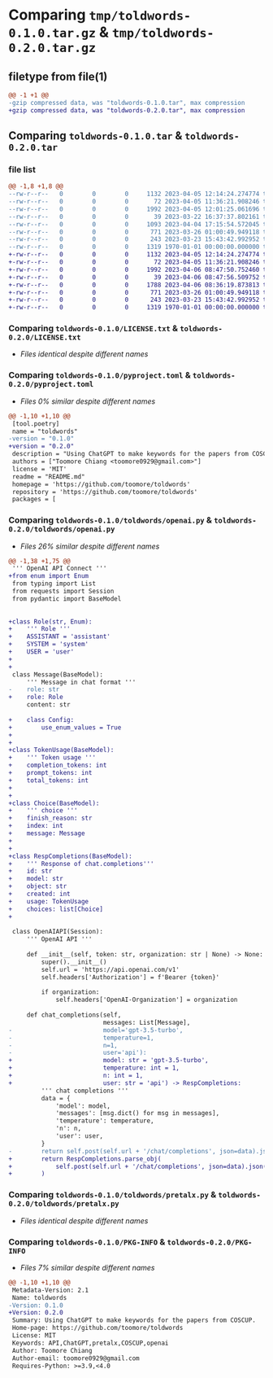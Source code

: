 # Comparing `tmp/toldwords-0.1.0.tar.gz` & `tmp/toldwords-0.2.0.tar.gz`

## filetype from file(1)

```diff
@@ -1 +1 @@
-gzip compressed data, was "toldwords-0.1.0.tar", max compression
+gzip compressed data, was "toldwords-0.2.0.tar", max compression
```

## Comparing `toldwords-0.1.0.tar` & `toldwords-0.2.0.tar`

### file list

```diff
@@ -1,8 +1,8 @@
--rw-r--r--   0        0        0     1132 2023-04-05 12:14:24.274774 toldwords-0.1.0/LICENSE.txt
--rw-r--r--   0        0        0       72 2023-04-05 11:36:21.908246 toldwords-0.1.0/README.md
--rw-r--r--   0        0        0     1992 2023-04-05 12:01:25.061696 toldwords-0.1.0/pyproject.toml
--rw-r--r--   0        0        0       39 2023-03-22 16:37:37.802161 toldwords-0.1.0/toldwords/__init__.py
--rw-r--r--   0        0        0     1093 2023-04-04 17:15:54.572045 toldwords-0.1.0/toldwords/openai.py
--rw-r--r--   0        0        0      771 2023-03-26 01:00:49.949118 toldwords-0.1.0/toldwords/pretalx.py
--rw-r--r--   0        0        0      243 2023-03-23 15:43:42.992952 toldwords-0.1.0/toldwords/utils.py
--rw-r--r--   0        0        0     1319 1970-01-01 00:00:00.000000 toldwords-0.1.0/PKG-INFO
+-rw-r--r--   0        0        0     1132 2023-04-05 12:14:24.274774 toldwords-0.2.0/LICENSE.txt
+-rw-r--r--   0        0        0       72 2023-04-05 11:36:21.908246 toldwords-0.2.0/README.md
+-rw-r--r--   0        0        0     1992 2023-04-06 08:47:50.752460 toldwords-0.2.0/pyproject.toml
+-rw-r--r--   0        0        0       39 2023-04-06 08:47:56.509752 toldwords-0.2.0/toldwords/__init__.py
+-rw-r--r--   0        0        0     1788 2023-04-06 08:36:19.873813 toldwords-0.2.0/toldwords/openai.py
+-rw-r--r--   0        0        0      771 2023-03-26 01:00:49.949118 toldwords-0.2.0/toldwords/pretalx.py
+-rw-r--r--   0        0        0      243 2023-03-23 15:43:42.992952 toldwords-0.2.0/toldwords/utils.py
+-rw-r--r--   0        0        0     1319 1970-01-01 00:00:00.000000 toldwords-0.2.0/PKG-INFO
```

### Comparing `toldwords-0.1.0/LICENSE.txt` & `toldwords-0.2.0/LICENSE.txt`

 * *Files identical despite different names*

### Comparing `toldwords-0.1.0/pyproject.toml` & `toldwords-0.2.0/pyproject.toml`

 * *Files 0% similar despite different names*

```diff
@@ -1,10 +1,10 @@
 [tool.poetry]
 name = "toldwords"
-version = "0.1.0"
+version = "0.2.0"
 description = "Using ChatGPT to make keywords for the papers from COSCUP."
 authors = ["Toomore Chiang <toomore0929@gmail.com>"]
 license = 'MIT'
 readme = "README.md"
 homepage = 'https://github.com/toomore/toldwords'
 repository = 'https://github.com/toomore/toldwords'
 packages = [
```

### Comparing `toldwords-0.1.0/toldwords/openai.py` & `toldwords-0.2.0/toldwords/openai.py`

 * *Files 26% similar despite different names*

```diff
@@ -1,38 +1,75 @@
 ''' OpenAI API Connect '''
+from enum import Enum
 from typing import List
 from requests import Session
 from pydantic import BaseModel
 
 
+class Role(str, Enum):
+    ''' Role '''
+    ASSISTANT = 'assistant'
+    SYSTEM = 'system'
+    USER = 'user'
+
+
 class Message(BaseModel):
     ''' Message in chat format '''
-    role: str
+    role: Role
     content: str
 
+    class Config:
+        use_enum_values = True
+
+
+class TokenUsage(BaseModel):
+    ''' Token usage '''
+    completion_tokens: int
+    prompt_tokens: int
+    total_tokens: int
+
+
+class Choice(BaseModel):
+    ''' choice '''
+    finish_reason: str
+    index: int
+    message: Message
+
+
+class RespCompletions(BaseModel):
+    ''' Response of chat.completions'''
+    id: str
+    model: str
+    object: str
+    created: int
+    usage: TokenUsage
+    choices: list[Choice]
+
 
 class OpenAIAPI(Session):
     ''' OpenAI API '''
 
     def __init__(self, token: str, organization: str | None) -> None:
         super().__init__()
         self.url = 'https://api.openai.com/v1'
         self.headers['Authorization'] = f'Bearer {token}'
 
         if organization:
             self.headers['OpenAI-Organization'] = organization
 
     def chat_completions(self,
                          messages: List[Message],
-                         model='gpt-3.5-turbo',
-                         temperature=1,
-                         n=1,
-                         user='api'):
+                         model: str = 'gpt-3.5-turbo',
+                         temperature: int = 1,
+                         n: int = 1,
+                         user: str = 'api') -> RespCompletions:
         ''' chat completions '''
         data = {
             'model': model,
             'messages': [msg.dict() for msg in messages],
             'temperature': temperature,
             'n': n,
             'user': user,
         }
-        return self.post(self.url + '/chat/completions', json=data).json()
+        return RespCompletions.parse_obj(
+            self.post(self.url + '/chat/completions', json=data).json()
+        )
```

### Comparing `toldwords-0.1.0/toldwords/pretalx.py` & `toldwords-0.2.0/toldwords/pretalx.py`

 * *Files identical despite different names*

### Comparing `toldwords-0.1.0/PKG-INFO` & `toldwords-0.2.0/PKG-INFO`

 * *Files 7% similar despite different names*

```diff
@@ -1,10 +1,10 @@
 Metadata-Version: 2.1
 Name: toldwords
-Version: 0.1.0
+Version: 0.2.0
 Summary: Using ChatGPT to make keywords for the papers from COSCUP.
 Home-page: https://github.com/toomore/toldwords
 License: MIT
 Keywords: API,ChatGPT,pretalx,COSCUP,openai
 Author: Toomore Chiang
 Author-email: toomore0929@gmail.com
 Requires-Python: >=3.9,<4.0
```

